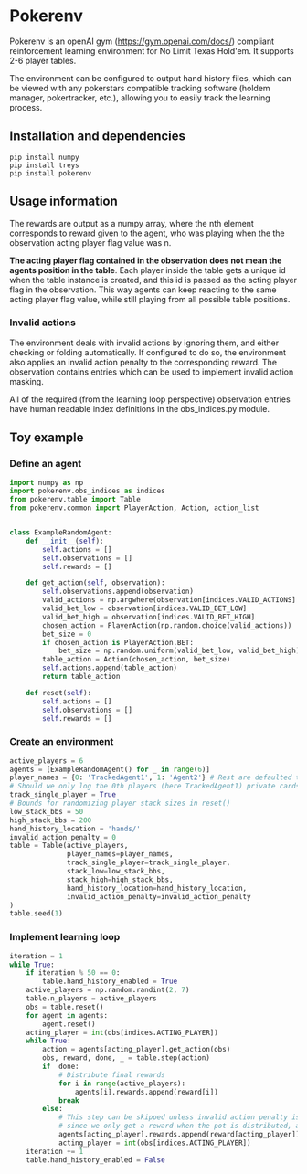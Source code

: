 # Pokerenv
Pokerenv is an openAI gym (https://gym.openai.com/docs/) compliant reinforcement learning environment for No Limit Texas Hold'em. It supports 2-6 player tables.

The environment can be configured to output hand history files, which can be viewed with any pokerstars compatible tracking software (holdem manager, pokertracker, etc.), allowing you to easily track the learning process.

## Installation and dependencies
```shell
pip install numpy
pip install treys
pip install pokerenv
```

## Usage information 
The rewards are output as a numpy array, where the nth element corresponds to reward given to the agent, who was playing when the the observation acting player flag value was n.

**The acting player flag contained in the observation does not mean the agents position in the table**. 
Each player inside the table gets a unique id when the table instance is created, and this id is passed as the acting player flag in the observation.
This way agents can keep reacting to the same acting player flag value, while still playing from all possible table positions.

### Invalid actions
The environment deals with invalid actions by ignoring them, and either checking or folding automatically. 
If configured to do so, the environment also applies an invalid action penalty to the corresponding reward. The observation contains entries which can be used to implement invalid action masking.

All of the required (from the learning loop perspective) observation entries have human readable index definitions in the obs_indices.py module.

## Toy example

### Define an agent

```python
import numpy as np
import pokerenv.obs_indices as indices
from pokerenv.table import Table
from pokerenv.common import PlayerAction, Action, action_list


class ExampleRandomAgent:
    def __init__(self):
        self.actions = []
        self.observations = []
        self.rewards = []

    def get_action(self, observation):
        self.observations.append(observation)
        valid_actions = np.argwhere(observation[indices.VALID_ACTIONS] == 1).flatten()
        valid_bet_low = observation[indices.VALID_BET_LOW]
        valid_bet_high = observation[indices.VALID_BET_HIGH]
        chosen_action = PlayerAction(np.random.choice(valid_actions))
        bet_size = 0
        if chosen_action is PlayerAction.BET:
            bet_size = np.random.uniform(valid_bet_low, valid_bet_high)
        table_action = Action(chosen_action, bet_size)
        self.actions.append(table_action)
        return table_action

    def reset(self):
        self.actions = []
        self.observations = []
        self.rewards = []

```


### Create an environment
```python
active_players = 6
agents = [ExampleRandomAgent() for _ in range(6)]
player_names = {0: 'TrackedAgent1', 1: 'Agent2'} # Rest are defaulted to player3, player4...
# Should we only log the 0th players (here TrackedAgent1) private cards to hand history files
track_single_player = True 
# Bounds for randomizing player stack sizes in reset()
low_stack_bbs = 50
high_stack_bbs = 200
hand_history_location = 'hands/'
invalid_action_penalty = 0
table = Table(active_players, 
              player_names=player_names,
              track_single_player=track_single_player,
              stack_low=low_stack_bbs,
              stack_high=high_stack_bbs,
              hand_history_location=hand_history_location,
              invalid_action_penalty=invalid_action_penalty
)
table.seed(1)
```

### Implement learning loop
```python
iteration = 1
while True:
    if iteration % 50 == 0:
        table.hand_history_enabled = True
    active_players = np.random.randint(2, 7)
    table.n_players = active_players
    obs = table.reset()
    for agent in agents:
        agent.reset()
    acting_player = int(obs[indices.ACTING_PLAYER])
    while True:
        action = agents[acting_player].get_action(obs)
        obs, reward, done, _ = table.step(action)
        if  done:
            # Distribute final rewards
            for i in range(active_players):
                agents[i].rewards.append(reward[i])
            break
        else:
            # This step can be skipped unless invalid action penalty is enabled, 
            # since we only get a reward when the pot is distributed, and the done flag is set
            agents[acting_player].rewards.append(reward[acting_player])
            acting_player = int(obs[indices.ACTING_PLAYER])
    iteration += 1
    table.hand_history_enabled = False
```
